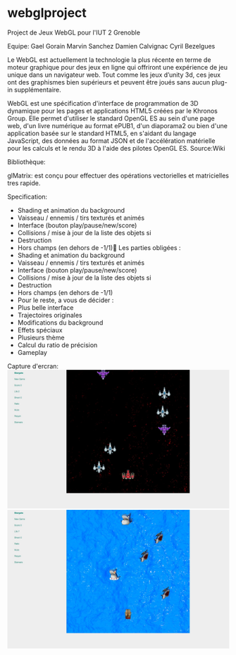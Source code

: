# webglproject
Project de Jeux WebGL pour l'IUT 2 Grenoble

Equipe:
Gael Gorain
Marvin Sanchez
Damien Calvignac
Cyril Bezelgues

Le WebGL est actuellement la technologie la plus récente en terme de moteur graphique pour des jeux en ligne qui offriront une expérience de jeu unique dans un navigateur web. 
Tout comme les jeux d’unity 3d, ces jeux ont des graphismes bien supérieurs et peuvent être joués sans aucun  plug-in supplémentaire. 

WebGL est une spécification d'interface de programmation de 3D dynamique pour les pages et applications HTML5 créées par le Khronos Group. Elle permet d'utiliser le standard OpenGL ES au sein d'une page web, d'un livre numérique au format ePUB1, d'un diaporama2 ou bien d'une application basée sur le standard HTML5, en s'aidant du langage JavaScript, des données au format JSON et de l'accélération matérielle pour les calculs et le rendu 3D à l'aide des pilotes OpenGL ES.
Source:Wiki


Bibliothèque:

glMatrix: est conçu pour effectuer des opérations vectorielles et matricielles tres rapide.


Specification:
* Shading et animation du background
* Vaisseau / ennemis / tirs texturés et animés
* Interface (bouton play/pause/new/score)
* Collisions / mise à jour de la liste des objets si
* Destruction
* Hors champs (en dehors de -1/1) Les parties obligées :
* Shading et animation du background
* Vaisseau / ennemis / tirs texturés et animés
* Interface (bouton play/pause/new/score)
* Collisions / mise à jour de la liste des objets si
* Destruction
* Hors champs (en dehors de -1/1)
* Pour le reste, a vous de décider :
* Plus belle interface
* Trajectoires originales
* Modifications du background
* Effets spéciaux
* Plusieurs thème
* Calcul du ratio de précision
* Gameplay


Capture d'ercran:
![Capture](/img/screenshot/screenshot1.jpg "Capture")
![Capture](/img/screenshot/screenshot2.jpg "Capture")